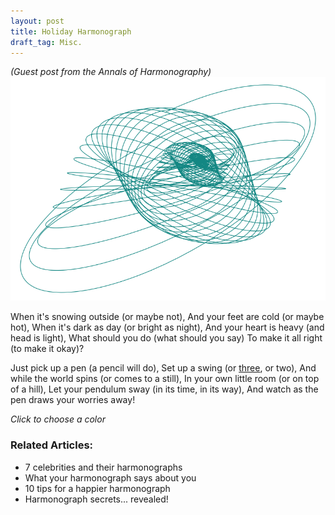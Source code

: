 ```yaml
---
layout: post
title: Holiday Harmonograph
draft_tag: Misc.
---
```

*(Guest post from the Annals of Harmonography)*
![#138783](/images/harmonograph.png)

When it's snowing outside (or maybe not),
And your feet are cold (or maybe hot),
When it's dark as day (or bright as night),
And your heart is heavy (and head is light),
What should you do (what should you say)
To make it all right (to make it okay)?

Just pick up a pen (a pencil will do),
Set up a swing (or [three](http://www.karlsims.com/harmonograph/), or two),
And while the world spins (or comes to a still),
In your own little room (or on top of a hill),
Let your pendulum sway (in its time, in its way),
And watch as the pen draws your worries away!

*Click to choose a color*

<div class="auto">
  <script type="text/x-sage">
d = 0.05
c = 0.05
p = -0.15
k = 0.05
@interact
def _(u=color_selector(default=(.5,.7,.5), label = '')):
    x(t) = (sin(t*2*pi) + sin((1-c + u[2]*c*2)*t*2*pi) + p*pi)*exp(-d*t)
    y(t) = (sin((1-c+ u[0]*c*2)*t*2*pi + k*u[1]*pi) + cos((1-c + u[2]*c*2)*t*2*pi) + p*pi)*exp(-d*t)
    
    parametric_plot((x(t),y(t)),(t,0,100),color = u, axes= False, plot_points = 3000).show()
  </script>
</div>

### Related Articles:

- 7 celebrities and their harmonographs
- What your harmonograph says about you
- 10 tips for a happier harmonograph
- Harmonograph secrets... revealed!

